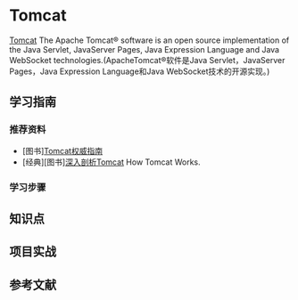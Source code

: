 # Tomcat

[Tomcat](https://tomcat.apache.org/) The Apache Tomcat® software is an open source implementation of the Java Servlet, JavaServer Pages, Java Expression Language and Java WebSocket technologies.(ApacheTomcat®软件是Java Servlet，JavaServer Pages，Java Expression Language和Java WebSocket技术的开源实现。)

## 学习指南

### 推荐资料

* [图书][Tomcat权威指南](http://product.dangdang.com/20702017.html)
* [经典][图书][深入剖析Tomcat](http://product.dangdang.com/22585226.html) How Tomcat Works.

### 学习步骤

## 知识点

## 项目实战

## 参考文献
